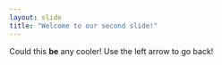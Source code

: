 ```yaml
---
layout: slide
title: "Welcome to our second slide!"
---
```

Could this **be** any cooler!
Use the left arrow to go back!
